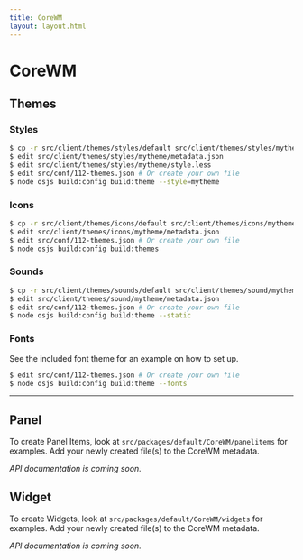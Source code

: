 ```yaml
---
title: CoreWM
layout: layout.html
---
```


# CoreWM

## Themes

### Styles

```bash
$ cp -r src/client/themes/styles/default src/client/themes/styles/mytheme
$ edit src/client/themes/styles/mytheme/metadata.json
$ edit src/client/themes/styles/mytheme/style.less
$ edit src/conf/112-themes.json # Or create your own file
$ node osjs build:config build:theme --style=mytheme
```

### Icons

```bash
$ cp -r src/client/themes/icons/default src/client/themes/icons/mytheme
$ edit src/client/themes/icons/mytheme/metadata.json
$ edit src/conf/112-themes.json # Or create your own file
$ node osjs build:config build:themes
```

### Sounds

```bash
$ cp -r src/client/themes/sounds/default src/client/themes/sound/mytheme
$ edit src/client/themes/sound/mytheme/metadata.json
$ edit src/conf/112-themes.json # Or create your own file
$ node osjs build:config build:theme --static
```

### Fonts

See the included font theme for an example on how to set up.

```bash
$ edit src/conf/112-themes.json # Or create your own file
$ node osjs build:config build:theme --fonts
```

---

## Panel

To create Panel Items, look at `src/packages/default/CoreWM/panelitems` for examples. Add your newly created file(s) to the CoreWM metadata.

*API documentation is coming soon.*

## Widget

To create Widgets, look at `src/packages/default/CoreWM/widgets` for examples. Add your newly created file(s) to the CoreWM metadata.

*API documentation is coming soon.*

